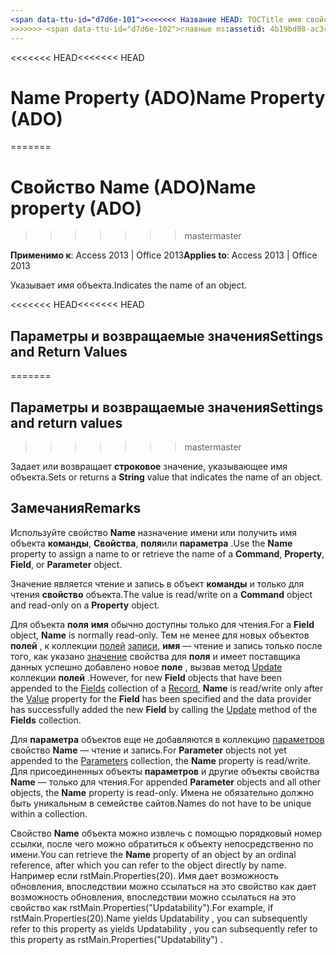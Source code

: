 ```yaml
---
<span data-ttu-id="d7d6e-101"><<<<<<< Название HEAD: TOCTitle имя свойства (ADO): имя свойства (ADO) === title: имя свойства (ADO) TOCTitle: имя свойства (ADO)</span><span class="sxs-lookup"><span data-stu-id="d7d6e-101"><<<<<<< HEAD title: Name Property (ADO) TOCTitle: Name Property (ADO) ======= title: Name property (ADO) TOCTitle: Name property (ADO)</span></span>
>>>>>>> <span data-ttu-id="d7d6e-102">главные ms:assetid: 4b19bd08-ac3c-86f0-471d-06a37a0d4f89 ms:mtpsurl: https://msdn.microsoft.com/library/JJ249234(v=office.15) ms:contentKeyID: 48544683 ms.date: 09/18/2015 mtps_version: v=office.15</span><span class="sxs-lookup"><span data-stu-id="d7d6e-102">master ms:assetid: 4b19bd08-ac3c-86f0-471d-06a37a0d4f89 ms:mtpsurl: https://msdn.microsoft.com/library/JJ249234(v=office.15) ms:contentKeyID: 48544683 ms.date: 09/18/2015 mtps_version: v=office.15</span></span>
---
```


<span data-ttu-id="d7d6e-103"><<<<<<< HEAD</span><span class="sxs-lookup"><span data-stu-id="d7d6e-103"><<<<<<< HEAD</span></span>
# <a name="name-property-ado"></a><span data-ttu-id="d7d6e-104">Name Property (ADO)</span><span class="sxs-lookup"><span data-stu-id="d7d6e-104">Name Property (ADO)</span></span>
=======
# <a name="name-property-ado"></a><span data-ttu-id="d7d6e-105">Свойство Name (ADO)</span><span class="sxs-lookup"><span data-stu-id="d7d6e-105">Name property (ADO)</span></span>
>>>>>>> <span data-ttu-id="d7d6e-106">master</span><span class="sxs-lookup"><span data-stu-id="d7d6e-106">master</span></span>


<span data-ttu-id="d7d6e-107">**Применимо к**: Access 2013 | Office 2013</span><span class="sxs-lookup"><span data-stu-id="d7d6e-107">**Applies to**: Access 2013 | Office 2013</span></span>

<span data-ttu-id="d7d6e-108">Указывает имя объекта.</span><span class="sxs-lookup"><span data-stu-id="d7d6e-108">Indicates the name of an object.</span></span>

<span data-ttu-id="d7d6e-109"><<<<<<< HEAD</span><span class="sxs-lookup"><span data-stu-id="d7d6e-109"><<<<<<< HEAD</span></span>
## <a name="settings-and-return-values"></a><span data-ttu-id="d7d6e-110">Параметры и возвращаемые значения</span><span class="sxs-lookup"><span data-stu-id="d7d6e-110">Settings and Return Values</span></span>
=======
## <a name="settings-and-return-values"></a><span data-ttu-id="d7d6e-111">Параметры и возвращаемые значения</span><span class="sxs-lookup"><span data-stu-id="d7d6e-111">Settings and return values</span></span>
>>>>>>> <span data-ttu-id="d7d6e-112">master</span><span class="sxs-lookup"><span data-stu-id="d7d6e-112">master</span></span>

<span data-ttu-id="d7d6e-113">Задает или возвращает **строковое** значение, указывающее имя объекта.</span><span class="sxs-lookup"><span data-stu-id="d7d6e-113">Sets or returns a **String** value that indicates the name of an object.</span></span>

## <a name="remarks"></a><span data-ttu-id="d7d6e-114">Замечания</span><span class="sxs-lookup"><span data-stu-id="d7d6e-114">Remarks</span></span>

<span data-ttu-id="d7d6e-115">Используйте свойство **Name** назначение имени или получить имя объекта **команды**, **Свойства**, **поля**или **параметра** .</span><span class="sxs-lookup"><span data-stu-id="d7d6e-115">Use the **Name** property to assign a name to or retrieve the name of a **Command**, **Property**, **Field**, or **Parameter** object.</span></span>

<span data-ttu-id="d7d6e-116">Значение является чтение и запись в объект **команды** и только для чтения **свойство** объекта.</span><span class="sxs-lookup"><span data-stu-id="d7d6e-116">The value is read/write on a **Command** object and read-only on a **Property** object.</span></span>

<span data-ttu-id="d7d6e-117">Для объекта **поля** **имя** обычно доступны только для чтения.</span><span class="sxs-lookup"><span data-stu-id="d7d6e-117">For a **Field** object, **Name** is normally read-only.</span></span> <span data-ttu-id="d7d6e-118">Тем не менее для новых объектов **полей** , к коллекции [полей](fields-collection-ado.md) [записи](record-object-ado.md), **имя** — чтение и запись только после того, как указано [значение](value-property-ado.md) свойства для **поля** и имеет поставщика данных успешно добавлено новое **поле** , вызвав метод [Update](update-method-ado.md) коллекции **полей** .</span><span class="sxs-lookup"><span data-stu-id="d7d6e-118">However, for new **Field** objects that have been appended to the [Fields](fields-collection-ado.md) collection of a [Record](record-object-ado.md), **Name** is read/write only after the [Value](value-property-ado.md) property for the **Field** has been specified and the data provider has successfully added the new **Field** by calling the [Update](update-method-ado.md) method of the **Fields** collection.</span></span>

<span data-ttu-id="d7d6e-119">Для **параметра** объектов еще не добавляются в коллекцию [параметров](parameters-collection-ado.md) свойство **Name** — чтение и запись.</span><span class="sxs-lookup"><span data-stu-id="d7d6e-119">For **Parameter** objects not yet appended to the [Parameters](parameters-collection-ado.md) collection, the **Name** property is read/write.</span></span> <span data-ttu-id="d7d6e-120">Для присоединенных объекты **параметров** и другие объекты свойства **Name** — только для чтения.</span><span class="sxs-lookup"><span data-stu-id="d7d6e-120">For appended **Parameter** objects and all other objects, the **Name** property is read-only.</span></span> <span data-ttu-id="d7d6e-121">Имена не обязательно должно быть уникальным в семействе сайтов.</span><span class="sxs-lookup"><span data-stu-id="d7d6e-121">Names do not have to be unique within a collection.</span></span>

<span data-ttu-id="d7d6e-122">Свойство **Name** объекта можно извлечь с помощью порядковый номер ссылки, после чего можно обратиться к объекту непосредственно по имени.</span><span class="sxs-lookup"><span data-stu-id="d7d6e-122">You can retrieve the **Name** property of an object by an ordinal reference, after which you can refer to the object directly by name.</span></span> <span data-ttu-id="d7d6e-123">Например если rstMain.Properties(20). Имя дает возможность обновления, впоследствии можно ссылаться на это свойство как дает возможность обновления, впоследствии можно ссылаться на это свойство как rstMain.Properties("Updatability").</span><span class="sxs-lookup"><span data-stu-id="d7d6e-123">For example, if rstMain.Properties(20).Name yields Updatability , you can subsequently refer to this property as yields Updatability , you can subsequently refer to this property as rstMain.Properties("Updatability") .</span></span>

